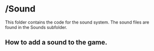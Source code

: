 # /Sound

This folder contains the code for the sound system. The sound files are found in the Sounds subfolder.

## How to add a sound to the game.